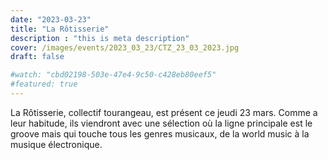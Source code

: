 ```yaml
---
date: "2023-03-23"
title: "La Rôtisserie"
description : "this is meta description"
cover: /images/events/2023_03_23/CTZ_23_03_2023.jpg
draft: false

#watch: "cbd02198-503e-47e4-9c50-c428eb80eef5"
#featured: true
---
```


La Rôtisserie, collectif tourangeau, est présent ce jeudi 23 mars. Comme a leur habitude, ils viendront avec une sélection où la ligne principale est le groove mais qui touche tous les genres musicaux, de la world music à la musique électronique.
